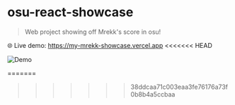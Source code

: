 # osu-react-showcase

> Web project showing off Mrekk's score in osu!

🌐 Live demo: https://my-mrekk-showcase.vercel.app
<<<<<<< HEAD

![Demo](./demo/mrekk-showcase-vod.gif)

=======
>>>>>>> 38ddcaa71c003eaa3fe76176a73f0b8b4a5ccbaa
